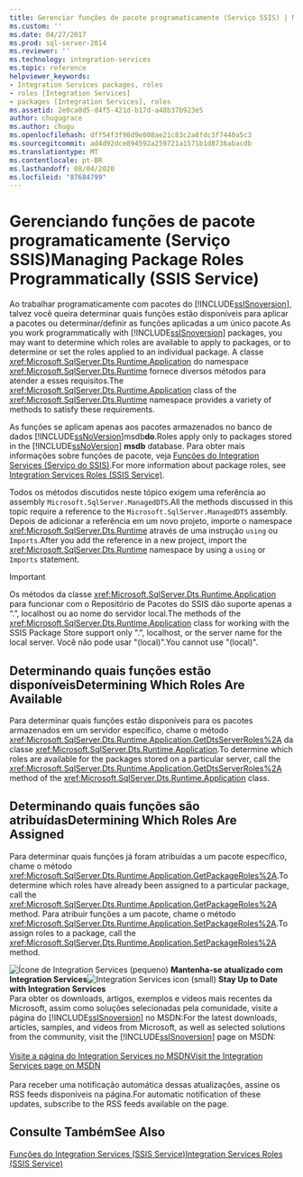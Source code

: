 ```yaml
---
title: Gerenciar funções de pacote programaticamente (Serviço SSIS) | Microsoft Docs
ms.custom: ''
ms.date: 04/27/2017
ms.prod: sql-server-2014
ms.reviewer: ''
ms.technology: integration-services
ms.topic: reference
helpviewer_keywords:
- Integration Services packages, roles
- roles [Integration Services]
- packages [Integration Services], roles
ms.assetid: 2e0ca0d5-d4f5-421d-b17d-a48b37b923e5
author: chugugrace
ms.author: chugu
ms.openlocfilehash: dff54f3f90d9e008ae21c83c2a8fdc3f7440a5c3
ms.sourcegitcommit: ad4d92dce894592a259721a1571b1d8736abacdb
ms.translationtype: MT
ms.contentlocale: pt-BR
ms.lasthandoff: 08/04/2020
ms.locfileid: "87684799"
---
```

# <a name="managing-package-roles-programmatically-ssis-service"></a><span data-ttu-id="31132-102">Gerenciando funções de pacote programaticamente (Serviço SSIS)</span><span class="sxs-lookup"><span data-stu-id="31132-102">Managing Package Roles Programmatically (SSIS Service)</span></span>
  <span data-ttu-id="31132-103">Ao trabalhar programaticamente com pacotes do [!INCLUDE[ssISnoversion](../../includes/ssisnoversion-md.md)], talvez você queira determinar quais funções estão disponíveis para aplicar a pacotes ou determinar/definir as funções aplicadas a um único pacote.</span><span class="sxs-lookup"><span data-stu-id="31132-103">As you work programmatically with [!INCLUDE[ssISnoversion](../../includes/ssisnoversion-md.md)] packages, you may want to determine which roles are available to apply to packages, or to determine or set the roles applied to an individual package.</span></span> <span data-ttu-id="31132-104">A classe <xref:Microsoft.SqlServer.Dts.Runtime.Application> do namespace <xref:Microsoft.SqlServer.Dts.Runtime> fornece diversos métodos para atender a esses requisitos.</span><span class="sxs-lookup"><span data-stu-id="31132-104">The <xref:Microsoft.SqlServer.Dts.Runtime.Application> class of the <xref:Microsoft.SqlServer.Dts.Runtime> namespace provides a variety of methods to satisfy these requirements.</span></span>

 <span data-ttu-id="31132-105">As funções se aplicam apenas aos pacotes armazenados no banco de dados [!INCLUDE[ssNoVersion](../../includes/ssnoversion-md.md)]msdb**do**.</span><span class="sxs-lookup"><span data-stu-id="31132-105">Roles apply only to packages stored in the [!INCLUDE[ssNoVersion](../../includes/ssnoversion-md.md)] **msdb** database.</span></span> <span data-ttu-id="31132-106">Para obter mais informações sobre funções de pacote, veja [Funções do Integration Services &#40;Serviço do SSIS&#41;](../security/integration-services-roles-ssis-service.md).</span><span class="sxs-lookup"><span data-stu-id="31132-106">For more information about package roles, see [Integration Services Roles &#40;SSIS Service&#41;](../security/integration-services-roles-ssis-service.md).</span></span>

 <span data-ttu-id="31132-107">Todos os métodos discutidos neste tópico exigem uma referência ao assembly `Microsoft.SqlServer.ManagedDTS`.</span><span class="sxs-lookup"><span data-stu-id="31132-107">All the methods discussed in this topic require a reference to the `Microsoft.SqlServer.ManagedDTS` assembly.</span></span> <span data-ttu-id="31132-108">Depois de adicionar a referência em um novo projeto, importe o namespace <xref:Microsoft.SqlServer.Dts.Runtime> através de uma instrução `using` ou `Imports`.</span><span class="sxs-lookup"><span data-stu-id="31132-108">After you add the reference in a new project, import the <xref:Microsoft.SqlServer.Dts.Runtime> namespace by using a `using` or `Imports` statement.</span></span>

> [!IMPORTANT]
>  <span data-ttu-id="31132-109">Os métodos da classe <xref:Microsoft.SqlServer.Dts.Runtime.Application> para funcionar com o Repositório de Pacotes do SSIS dão suporte apenas a “.”, localhost ou ao nome do servidor local.</span><span class="sxs-lookup"><span data-stu-id="31132-109">The methods of the <xref:Microsoft.SqlServer.Dts.Runtime.Application> class for working with the SSIS Package Store support only ".", localhost, or the server name for the local server.</span></span> <span data-ttu-id="31132-110">Você não pode usar "(local)".</span><span class="sxs-lookup"><span data-stu-id="31132-110">You cannot use "(local)".</span></span>

## <a name="determining-which-roles-are-available"></a><span data-ttu-id="31132-111">Determinando quais funções estão disponíveis</span><span class="sxs-lookup"><span data-stu-id="31132-111">Determining Which Roles Are Available</span></span>
 <span data-ttu-id="31132-112">Para determinar quais funções estão disponíveis para os pacotes armazenados em um servidor específico, chame o método <xref:Microsoft.SqlServer.Dts.Runtime.Application.GetDtsServerRoles%2A> da classe <xref:Microsoft.SqlServer.Dts.Runtime.Application>.</span><span class="sxs-lookup"><span data-stu-id="31132-112">To determine which roles are available for the packages stored on a particular server, call the <xref:Microsoft.SqlServer.Dts.Runtime.Application.GetDtsServerRoles%2A> method of the <xref:Microsoft.SqlServer.Dts.Runtime.Application> class.</span></span>

## <a name="determining-which-roles-are-assigned"></a><span data-ttu-id="31132-113">Determinando quais funções são atribuídas</span><span class="sxs-lookup"><span data-stu-id="31132-113">Determining Which Roles Are Assigned</span></span>
 <span data-ttu-id="31132-114">Para determinar quais funções já foram atribuídas a um pacote específico, chame o método <xref:Microsoft.SqlServer.Dts.Runtime.Application.GetPackageRoles%2A>.</span><span class="sxs-lookup"><span data-stu-id="31132-114">To determine which roles have already been assigned to a particular package, call the <xref:Microsoft.SqlServer.Dts.Runtime.Application.GetPackageRoles%2A> method.</span></span> <span data-ttu-id="31132-115">Para atribuir funções a um pacote, chame o método <xref:Microsoft.SqlServer.Dts.Runtime.Application.SetPackageRoles%2A>.</span><span class="sxs-lookup"><span data-stu-id="31132-115">To assign roles to a package, call the <xref:Microsoft.SqlServer.Dts.Runtime.Application.SetPackageRoles%2A> method.</span></span>

<span data-ttu-id="31132-116">![Ícone de Integration Services (pequeno)](../media/dts-16.gif "Ícone do Integration Services (pequeno)")  **Mantenha-se atualizado com Integration Services**</span><span class="sxs-lookup"><span data-stu-id="31132-116">![Integration Services icon (small)](../media/dts-16.gif "Integration Services icon (small)")  **Stay Up to Date with Integration Services**</span></span><br /> <span data-ttu-id="31132-117">Para obter os downloads, artigos, exemplos e vídeos mais recentes da Microsoft, assim como soluções selecionadas pela comunidade, visite a página do [!INCLUDE[ssISnoversion](../../includes/ssisnoversion-md.md)] no MSDN:</span><span class="sxs-lookup"><span data-stu-id="31132-117">For the latest downloads, articles, samples, and videos from Microsoft, as well as selected solutions from the community, visit the [!INCLUDE[ssISnoversion](../../includes/ssisnoversion-md.md)] page on MSDN:</span></span><br /><br /> [<span data-ttu-id="31132-118">Visite a página do Integration Services no MSDN</span><span class="sxs-lookup"><span data-stu-id="31132-118">Visit the Integration Services page on MSDN</span></span>](https://go.microsoft.com/fwlink/?LinkId=136655)<br /><br /> <span data-ttu-id="31132-119">Para receber uma notificação automática dessas atualizações, assine os RSS feeds disponíveis na página.</span><span class="sxs-lookup"><span data-stu-id="31132-119">For automatic notification of these updates, subscribe to the RSS feeds available on the page.</span></span>

## <a name="see-also"></a><span data-ttu-id="31132-120">Consulte Também</span><span class="sxs-lookup"><span data-stu-id="31132-120">See Also</span></span>
 [<span data-ttu-id="31132-121">Funções do Integration Services &#40;SSIS Service&#41;</span><span class="sxs-lookup"><span data-stu-id="31132-121">Integration Services Roles &#40;SSIS Service&#41;</span></span>](../security/integration-services-roles-ssis-service.md)


